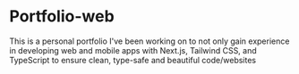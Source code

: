 # Portfolio-web
This is a personal portfolio I've been working on to not only gain experience in developing web and mobile apps with  Next.js, Tailwind CSS, and TypeScript to ensure clean, type-safe and beautiful code/websites
